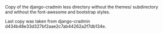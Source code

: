 Copy of the django-cradmin less directory without the themes/
subdirectory and without the font-awesome and bootstrap styles.
 
Last copy was taken from django-cradmin d434b48e33d327bf2aae2c7ab44262a2f7db134e.
